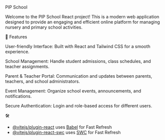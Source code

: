 PIP School

Welcome to the PIP School React project! This is a modern web application designed to provide an engaging and efficient online platform for managing nursery and primary school activities.

🚀 Features

User-friendly Interface: Built with React and Tailwind CSS for a smooth experience.

School Management: Handle student admissions, class schedules, and teacher assignments.

Parent & Teacher Portal: Communication and updates between parents, teachers, and school administrators.

Event Management: Organize school events, announcements, and notifications.

Secure Authentication: Login and role-based access for different users.

🛠️

- [@vitejs/plugin-react](https://github.com/vitejs/vite-plugin-react/blob/main/packages/plugin-react/README.md) uses [Babel](https://babeljs.io/) for Fast Refresh
- [@vitejs/plugin-react-swc](https://github.com/vitejs/vite-plugin-react-swc) uses [SWC](https://swc.rs/) for Fast Refresh
